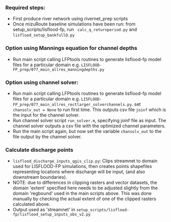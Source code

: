 ### Required steps:
- First produce river network using rivernet_prep scripts
- Once mizuRoute baseline simulations have been run: from setup_scripts/lisflood-fp, run ` calc_q_returnperiod.py` and `lisflood_setup_bankfullQ.py`

### Option using Mannings equation for channel depths
- Run main script calling LFPtools routines to generate lisflood-fp model files for a particular domain e.g. `LISFLOOD-FP_prep/077_main_allres_manningdepths.py`

### Option using channel solver:
- Run main script calling LFPtools routines to generate lisflood-fp model files for a particular domain e.g. `LISFLOOD-FP_prep/077_main_allres_rectlarger_solverchannels.py`. set `chansolv_out = None` to run first time. This outputs csv file `joinf` which is the input for the channel solver.
- Run channel solver script `run_solver.m`, specifying joinf file as input. The channel solver outputs a csv file with the optimized channel parameters.
- Run the main script again, but now set the variable `chansolv_out` to the file output by the channel solver.

### Calculate discharge points
- `lisflood_discharge_inputs_qgis_clip.py`: Clips streamnet to domain used for LISFLOOD-FP simulations, then creates points shapefiles representing locations where discharge will be input, (and also downstream boundaries).
- NOTE: due to differences in clipping rasters and vector datasets, the domain 'extent' specified here needs to be adjusted slightly from the domain 'regbound' used in the main scripts above. This was done manually by checking the actual extent of one of the clipped rasters calculated above.
- Output used as 'streamnet' in `setup_scripts/lisflood-fp/lisflood_setup_inputs_obs_v2.py`
